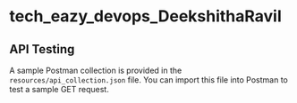 # tech_eazy_devops_DeekshithaRaviI
## API Testing
A sample Postman collection is provided in the `resources/api_collection.json` file.
You can import this file into Postman to test a sample GET request.
